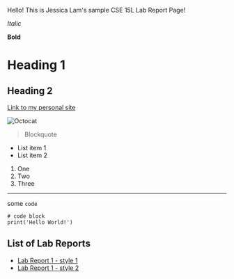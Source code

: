 Hello! This is Jessica Lam's sample CSE 15L Lab Report Page!

*Italic*

**Bold**

# Heading 1
## Heading 2

[Link to my personal site](https://jesslam948.github.io/)

![Octocat](https://avatars.githubusercontent.com/u/583231?v=4)

> Blockquote

* List item 1
* List item 2

1. One
2. Two
3. Three

---

some `code`

```
# code block
print('Hello World!')
```

## List of Lab Reports
* [Lab Report 1 - style 1](lab-report-1-week-2.html)
* [Lab Report 1 - style 2](https://jesslam948.github.io/cse15l-lab-reports/lab-report-1-week-2.html)